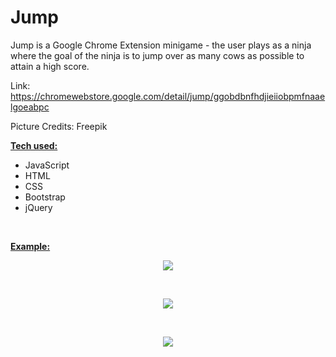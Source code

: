 # Jump

Jump is a Google Chrome Extension minigame - the user plays as a ninja where the goal of the ninja is to jump over as many cows as possible to attain a high score.

Link: https://chromewebstore.google.com/detail/jump/ggobdbnfhdjieiiobpmfnaaelgoeabpc

Picture Credits: Freepik
<br>

<b><ins>Tech used:</ins></b>
* JavaScript
* HTML
* CSS
* Bootstrap
* jQuery

<br>

<b><ins>Example:</ins></b>

<p align="center">
  <img src="https://github.com/bensadel/Jump/assets/95494769/51f042e8-d54d-42e3-8214-8f95c7ff1bda">
</p>
<br>
<p align="center">
  <img src="https://github.com/bensadel/Jump/assets/95494769/def4b158-a5ea-45aa-86c0-afb515e822ac">
</p>
<br>
<p align="center">
  <img src="https://github.com/bensadel/Jump/assets/95494769/77d409fc-f06a-440d-b2ed-0b982b28a3e4">
</p>


